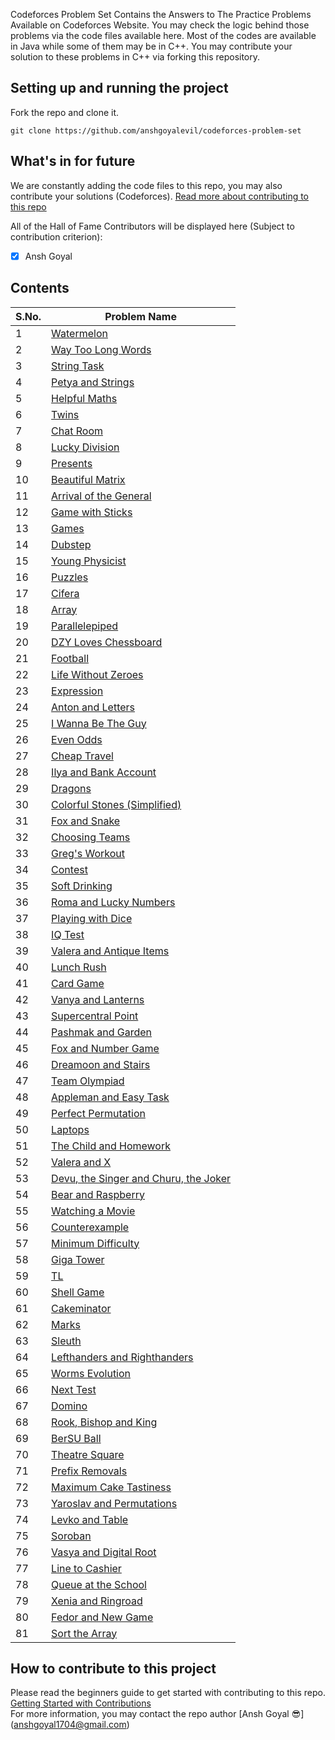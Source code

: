 Codeforces Problem Set Contains the Answers to The Practice Problems Available on Codeforces Website. You may check the logic behind those problems via the code files available here.
Most of the codes are available in Java while some of them may be in C++. You may contribute your solution to these problems in C++ via forking this repository.


## Setting up and running the project
Fork the repo and clone it.
```
git clone https://github.com/anshgoyalevil/codeforces-problem-set
```

## What's in for future
We are constantly adding the code files to this repo, you may also contribute your solutions (Codeforces). [Read more about contributing to this repo](https://github.com/anshgoyalevil/codeforces-problem-set#how-to-contribute-to-this-project)

All of the Hall of Fame Contributors will be displayed here (Subject to contribution criterion):

- [x] Ansh Goyal

## Contents
S.No. | Problem Name |
----|------|
1 | [Watermelon](https://github.com/anshgoyalevil/codeforces-problem-set/blob/main/Code%20Files%20(Java)/watermelon.java)
2 | [Way Too Long Words](https://github.com/anshgoyalevil/codeforces-problem-set/blob/main/Code%20Files%20(Java)/way-too-long-words.java)
3 | [String Task](https://github.com/anshgoyalevil/codeforces-problem-set/blob/main/Code%20Files%20(Java)/string-task.java)	
4 | [Petya and Strings](https://github.com/anshgoyalevil/codeforces-problem-set/blob/main/Code%20Files%20(Java)/petya-and-strings.java)  	
5 | [Helpful Maths](https://github.com/anshgoyalevil/codeforces-problem-set/blob/main/Code%20Files%20(Java)/helpful-maths.java)
6 | [Twins](https://github.com/anshgoyalevil/codeforces-problem-set/blob/main/Code%20Files%20(Java)/twins.java)
7 | [Chat Room](https://github.com/anshgoyalevil/codeforces-problem-set/blob/main/Code%20Files%20(Java)/chat-room.java)
8 | [Lucky Division](https://github.com/anshgoyalevil/codeforces-problem-set/blob/main/Code%20Files%20(C%2B%2B)/lucky-division.cpp)
9 | [Presents](https://github.com/anshgoyalevil/codeforces-problem-set/blob/main/Code%20Files%20(C%2B%2B)/presents.cpp)
10 | [Beautiful Matrix](https://github.com/anshgoyalevil/codeforces-problem-set/blob/main/Code%20Files%20(Java)/beautiful-matrix.java)
11 | [Arrival of the General](https://github.com/anshgoyalevil/codeforces-problem-set/blob/main/Code%20Files%20(C%2B%2B)/arrival-of-the-general.cpp)	
12 | [Game with Sticks](https://github.com/anshgoyalevil/codeforces-problem-set/blob/main/Code%20Files%20(C%2B%2B)/Game-with-sticks.cpp)  	
13 | [Games](https://github.com/anshgoyalevil/codeforces-problem-set/blob/main/Code%20Files%20(Java)/games.java)
14 | [Dubstep](https://github.com/anshgoyalevil/codeforces-problem-set/blob/main/Code%20Files%20(Java)/dubstep.java)
15 | [Young Physicist](https://github.com/anshgoyalevil/codeforces-problem-set/blob/main/Code%20Files%20(Java)/young-physicist.java)
16 | [Puzzles](https://github.com/anshgoyalevil/codeforces-problem-set/blob/main/Code%20Files%20(Java)/puzzles.java)
17 | [Cifera](https://github.com/anshgoyalevil/codeforces-problem-set/blob/main/Code%20Files%20(Java)/cifera.java)
18 | [Array](https://github.com/anshgoyalevil/codeforces-problem-set/blob/main/Code%20Files%20(Java)/array.java)	
19 | [Parallelepiped](https://github.com/anshgoyalevil/codeforces-problem-set/blob/main/Code%20Files%20(Java)/parallelepiped.java)  	
20 | [DZY Loves Chessboard](https://github.com/anshgoyalevil/codeforces-problem-set/blob/main/Code%20Files%20(Java)/dzy-loves-chessboard.java)
21 | [Football](https://github.com/anshgoyalevil/codeforces-problem-set/blob/main/Code%20Files%20(Java)/football.java)
22 | [Life Without Zeroes](https://github.com/anshgoyalevil/codeforces-problem-set/blob/main/Code%20Files%20(Java)/life-without-zeros.java)
23 | [Expression](https://github.com/anshgoyalevil/codeforces-problem-set/blob/main/Code%20Files%20(Java)/expression.java)
24 | [Anton and Letters](https://github.com/anshgoyalevil/codeforces-problem-set/blob/main/Code%20Files%20(Java)/anton-and-letters.java)	
25 | [I Wanna Be The Guy](https://github.com/anshgoyalevil/codeforces-problem-set/blob/main/Code%20Files%20(Java)/i-wanna-be-the-guy.java)  	
26 | [Even Odds](https://github.com/anshgoyalevil/codeforces-problem-set/blob/main/Code%20Files%20(Java)/even-odds.java)
27 | [Cheap Travel](https://github.com/anshgoyalevil/codeforces-problem-set/blob/main/Code%20Files%20(C%2B%2B)/cheap-travel.cpp)
28 | [Ilya and Bank Account](https://github.com/anshgoyalevil/codeforces-problem-set/blob/main/Code%20Files%20(C%2B%2B)/Ilya-and-bank-account.cpp)
29 | [Dragons](https://github.com/anshgoyalevil/codeforces-problem-set/blob/main/Code%20Files%20(Java)/dragons.java)
30 | [Colorful Stones (Simplified)](https://github.com/anshgoyalevil/codeforces-problem-set/blob/main/Code%20Files%20(Java)/colorful-stones-simplified-edition.java)
31 | [Fox and Snake](https://github.com/anshgoyalevil/codeforces-problem-set/blob/main/Code%20Files%20(Java)/fox-and-snake.java)  	
32 | [Choosing Teams](https://github.com/anshgoyalevil/codeforces-problem-set/blob/main/Code%20Files%20(Java)/choosing-teams.java)
33 | [Greg's Workout](https://github.com/anshgoyalevil/codeforces-problem-set/blob/main/Code%20Files%20(Java)/gregs-workout.java)
34 | [Contest](https://github.com/anshgoyalevil/codeforces-problem-set/blob/main/Code%20Files%20(Java)/contest.java)
35 | [Soft Drinking](https://github.com/anshgoyalevil/codeforces-problem-set/blob/main/Code%20Files%20(Java)/soft-drinking.java)
36 | [Roma and Lucky Numbers](https://github.com/anshgoyalevil/codeforces-problem-set/blob/main/Code%20Files%20(Java)/roma-and-lucky-numbers.java)
37 | [Playing with Dice](https://github.com/anshgoyalevil/codeforces-problem-set/blob/main/Code%20Files%20(Java)/playing-with-dice.java)
38 | [IQ Test](https://github.com/anshgoyalevil/codeforces-problem-set/blob/main/Code%20Files%20(Java)/iq-test.java)
39 | [Valera and Antique Items](https://github.com/anshgoyalevil/codeforces-problem-set/blob/main/Code%20Files%20(Java)/valera-and-antique-items.java)
40 | [Lunch Rush](https://github.com/anshgoyalevil/codeforces-problem-set/blob/main/Code%20Files%20(Java)/lunch-rush.java)
41 | [Card Game](https://github.com/anshgoyalevil/codeforces-problem-set/blob/main/Code%20Files%20(Java)/card-game.java)
42 | [Vanya and Lanterns](https://github.com/anshgoyalevil/codeforces-problem-set/blob/main/Code%20Files%20(Java)/vanya-and-lanterns.java)
43 | [Supercentral Point](https://github.com/anshgoyalevil/codeforces-problem-set/blob/main/Code%20Files%20(Java)/supercentral-point.java)
44 | [Pashmak and Garden](https://github.com/anshgoyalevil/codeforces-problem-set/blob/main/Code%20Files%20(Java)/pashmak-and-garden.java)
45 | [Fox and Number Game](https://github.com/anshgoyalevil/codeforces-problem-set/blob/main/Code%20Files%20(C%2B%2B)/fox-and-number-game.cpp)
46 | [Dreamoon and Stairs](https://github.com/anshgoyalevil/codeforces-problem-set/blob/main/Code%20Files%20(Java)/dreamoon-and-stairs.java)
47 | [Team Olympiad](https://github.com/anshgoyalevil/codeforces-problem-set/blob/main/Code%20Files%20(Java)/team-olympiad.java)
48 | [Appleman and Easy Task](https://github.com/anshgoyalevil/codeforces-problem-set/blob/main/Code%20Files%20(Java)/appleman-and-easy-task.java)
49 | [Perfect Permutation](https://github.com/anshgoyalevil/codeforces-problem-set/blob/main/Code%20Files%20(Java)/perfect-permutation.java)
50 | [Laptops](https://github.com/anshgoyalevil/codeforces-problem-set/blob/main/Code%20Files%20(C%2B%2B)/laptops.cpp)
51 | [The Child and Homework](https://github.com/anshgoyalevil/codeforces-problem-set/blob/main/Code%20Files%20(Java)/the-child-and-homework.java)
52 | [Valera and X](https://github.com/anshgoyalevil/codeforces-problem-set/blob/main/Code%20Files%20(Java)/valera-and-x.java)
53 | [Devu, the Singer and Churu, the Joker](https://github.com/anshgoyalevil/codeforces-problem-set/blob/main/Code%20Files%20(Java)/devu-the-singer-and-churu-the-joker.java)
54 | [Bear and Raspberry](https://github.com/anshgoyalevil/codeforces-problem-set/blob/main/Code%20Files%20(C%2B%2B)/bear-and-raspberry.cpp)
55 | [Watching a Movie](https://github.com/anshgoyalevil/codeforces-problem-set/blob/main/Code%20Files%20(C%2B%2B)/watching-a-movie.cpp)
56 | [Counterexample](https://github.com/anshgoyalevil/codeforces-problem-set/blob/main/Code%20Files%20(C%2B%2B)/counterexample.cpp)
57 | [Minimum Difficulty](https://github.com/anshgoyalevil/codeforces-problem-set/blob/main/Code%20Files%20(Java)/minimum-difficulty.java)
58 | [Giga Tower](https://github.com/anshgoyalevil/codeforces-problem-set/blob/main/Code%20Files%20(Java)/giga-tower.java)
59 | [TL](https://github.com/anshgoyalevil/codeforces-problem-set/blob/main/Code%20Files%20(C%2B%2B)/tl.cpp)
60 | [Shell Game](https://github.com/anshgoyalevil/codeforces-problem-set/blob/main/Code%20Files%20(C%2B%2B)/shell-game.cpp)
61 | [Cakeminator](https://github.com/anshgoyalevil/codeforces-problem-set/blob/main/Code%20Files%20(Java)/cakeminator.java)
62 | [Marks](https://github.com/anshgoyalevil/codeforces-problem-set/blob/main/Code%20Files%20(Java)/marks.java)
63 | [Sleuth](https://github.com/anshgoyalevil/codeforces-problem-set/blob/main/Code%20Files%20(Java)/sleuth.java)
64 | [Lefthanders and Righthanders](https://github.com/anshgoyalevil/codeforces-problem-set/blob/main/Code%20Files%20(C%2B%2B)/lefthanders-and-righthanders.cpp)
65 | [Worms Evolution](https://github.com/anshgoyalevil/codeforces-problem-set/blob/main/Code%20Files%20(Java)/worms-evolution.java)
66 | [Next Test](https://github.com/anshgoyalevil/codeforces-problem-set/blob/main/Code%20Files%20(Java)/next-test.java)
67 | [Domino](https://github.com/anshgoyalevil/codeforces-problem-set/blob/main/Code%20Files%20(C%2B%2B)/domino.cpp)
68 | [Rook, Bishop and King](https://github.com/anshgoyalevil/codeforces-problem-set/blob/main/Code%20Files%20(Java)/rook-bishop-and-king.java)
69 | [BerSU Ball](https://github.com/anshgoyalevil/codeforces-problem-set/blob/main/Code%20Files%20(Java)/bersu-ball.java)
70 | [Theatre Square](https://github.com/anshgoyalevil/codeforces-problem-set/blob/main/Code%20Files%20(Java)/theatre-square.java)
71 | [Prefix Removals](https://github.com/anshgoyalevil/codeforces-problem-set/blob/main/Code%20Files%20(Java)/prefix-removals.java)
72 | [Maximum Cake Tastiness](https://github.com/anshgoyalevil/codeforces-problem-set/blob/main/Code%20Files%20(Java)/maximum-cake-tastiness.java)
73 | [Yaroslav and Permutations](https://github.com/anshgoyalevil/codeforces-problem-set/blob/main/Code%20Files%20(Java)/yaroslav-and-permutations.java)
74 | [Levko and Table](https://github.com/anshgoyalevil/codeforces-problem-set/blob/main/Code%20Files%20(Java)/levko-and-table.java)
75 | [Soroban](https://github.com/anshgoyalevil/codeforces-problem-set/blob/main/Code%20Files%20(Java)/soroban.java)
76 | [Vasya and Digital Root](https://github.com/anshgoyalevil/codeforces-problem-set/blob/main/Code%20Files%20(Java)/vasya-and-digital-root.java)
77 | [Line to Cashier](https://github.com/anshgoyalevil/codeforces-problem-set/blob/main/Code%20Files%20(Java)/line-to-cashier.java)
78 | [Queue at the School](https://github.com/anshgoyalevil/codeforces-problem-set/blob/main/Code%20Files%20(Java)/queue-at-the-school.java)
79 | [Xenia and Ringroad](https://github.com/anshgoyalevil/codeforces-problem-set/blob/main/Code%20Files%20(Java)/xenia-and-ringroad.java)
80 | [Fedor and New Game](https://github.com/anshgoyalevil/codeforces-problem-set/blob/main/Code%20Files%20(Java)/fedor-and-new-game.java)
81 | [Sort the Array](https://github.com/anshgoyalevil/codeforces-problem-set/blob/main/Code%20Files%20(Java)/sort-the-array.java)

## How to contribute to this project
Please read the beginners guide to get started with contributing to this repo.
[Getting Started with Contributions](https://github.com/firstcontributions/first-contributions)
<br>
For more information, you may contact the repo author [Ansh Goyal 😎] (anshgoyal1704@gmail.com)

